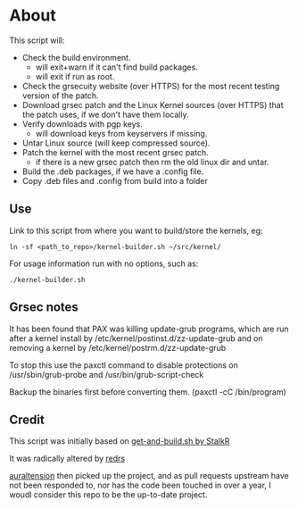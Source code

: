 About
==============
 
This script will:
 
 - Check the build environment.
	- will exit+warn if it can't find build packages.
	- will exit if run as root.
 - Check the grsecuity website (over HTTPS) for the most recent testing version of the patch. 
 - Download grsec patch and the Linux Kernel sources (over HTTPS) that the patch uses, if we don't have them locally. 
 - Verify downloads with pgp keys.
	- will download keys from keyservers if missing.
 - Untar Linux source (will keep compressed source).
 - Patch the kernel with the most recent grsec patch.
	- if there is a new grsec patch then rm the old linux dir and untar.
 - Build the .deb packages, if we have a .config file.
 - Copy .deb files and .config from build into a folder

Use
---
 
Link to this script from where you want to build/store the kernels, eg:

    ln -sf <path_to_repo>/kernel-builder.sh ~/src/kernel/

For usage information run with no options, such as:

    ./kernel-builder.sh

Grsec notes
-----------
It has been found that PAX was killing update-grub programs, which are run after a kernel 
install by /etc/kernel/postinst.d/zz-update-grub and on removing a kernel by 
/etc/kernel/postrm.d/zz-update-grub

To stop this use the paxctl command to disable protections on /usr/sbin/grub-probe and 
/usr/bin/grub-script-check

Backup the binaries first before converting them. (paxctl -cC /bin/program) 

Credit
---------
This script was initially based on [get-and-build.sh by StalkR](https://github.com/StalkR/misc/blob/master/kernel/get-and-build.sh)

It was radically altered by [redrs](https://github.com/redrs/debian-grsec-kernel)

[auraltension](https://github.com/auraltension/debian-grsec-kernel) then picked up the project,
and as pull requests upstream have not been responded to, nor has the code been touched in
over a year, I woudl consider this repo to be the up-to-date project.
